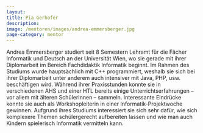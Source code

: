 ```yaml
---
layout:
title: Pia Gerhofer
description: 
image: /mentoren/images/andrea-emmersberger.jpg
page-category: mentor
---
```


Andrea Emmersberger studiert seit 8 Semestern Lehramt für die Fächer Informatik und Deutsch an der Universität Wien, wo sie gerade mit ihrer Diplomarbeit im Bereich Fachdidaktik Informatik beginnt. 
Im Rahmen des Studiums wurde hauptsächlich mit C++ programmiert, weshalb sie sich bei ihrer Diplomarbeit unter anderem auch intensiver mit Java, PHP, usw. beschäftigen wird. 
Während ihrer Praxisstunden konnte sie in verschiedenen AHS und einer HTL bereits einige Unterrichtserfahrungen – vor allem mit älteren SchülerInnen – sammeln. 
Interessante Eindrücke konnte sie auch als Workshopleiterin in einer Informatik-Projektwoche gewinnen. Aufgrund ihres Studiums interessiert sie sich sehr dafür, wie sich komplexere Themen schülergerecht aufbereiten lassen und wie man auch Kindern spielerisch Informatik vermitteln kann. 
